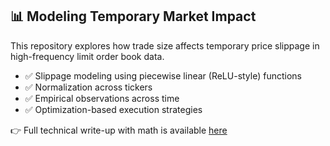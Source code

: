 ## 📊 Modeling Temporary Market Impact

This repository explores how trade size affects temporary price slippage in high-frequency limit order book data.

- ✅ Slippage modeling using piecewise linear (ReLU-style) functions
- ✅ Normalization across tickers
- ✅ Empirical observations across time
- ✅ Optimization-based execution strategies

👉 Full technical write-up with math is available [here](./impact_modeling.pdf)